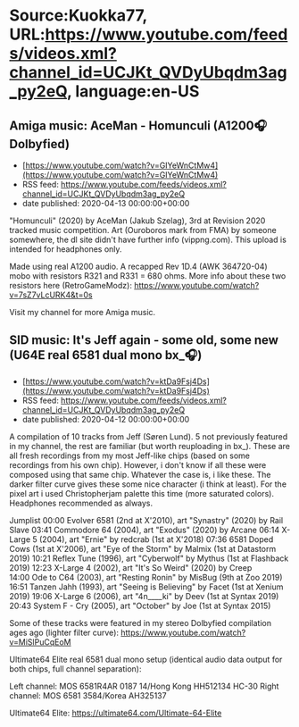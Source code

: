 # Source:Kuokka77, URL:https://www.youtube.com/feeds/videos.xml?channel_id=UCJKt_QVDyUbqdm3ag_py2eQ, language:en-US

## Amiga music: AceMan - Homunculi (A1200🎧Dolbyfied)
 - [https://www.youtube.com/watch?v=GIYeWnCtMw4](https://www.youtube.com/watch?v=GIYeWnCtMw4)
 - RSS feed: https://www.youtube.com/feeds/videos.xml?channel_id=UCJKt_QVDyUbqdm3ag_py2eQ
 - date published: 2020-04-13 00:00:00+00:00

"Homunculi" (2020) by AceMan (Jakub Szelag), 3rd at Revision 2020 tracked music competition. Art (Ouroboros mark from FMA) by someone somewhere, the dl site didn't have further info (vippng.com). This upload is intended for headphones only.

Made using real A1200 audio. A recapped Rev 1D.4 (AWK 364720-04) mobo with resistors R321 and R331 = 680 ohms. More info about these two resistors here (RetroGameModz):
https://www.youtube.com/watch?v=7sZ7vLcURK4&t=0s

Visit my channel for more Amiga music.

## SID music: It's Jeff again - some old, some new (U64E real 6581 dual mono bx_🎧)
 - [https://www.youtube.com/watch?v=ktDa9Fsj4Ds](https://www.youtube.com/watch?v=ktDa9Fsj4Ds)
 - RSS feed: https://www.youtube.com/feeds/videos.xml?channel_id=UCJKt_QVDyUbqdm3ag_py2eQ
 - date published: 2020-04-12 00:00:00+00:00

A compilation of 10 tracks from Jeff (Søren Lund). 5 not previously featured in my channel, the rest are familiar (but worth reuploading in bx_). These are all fresh recordings from my most Jeff-like chips (based on some recordings from his own chip). However, i don't know if all these were composed using that same chip. Whatever the case is, i like these. The darker filter curve gives these some nice character (i think at least). For the pixel art i used Christopherjam palette this time (more saturated colors). Headphones recommended as always.

Jumplist
00:00 Evolver 6581 (2nd at X'2010), art "Synastry" (2020) by Rail Slave
03:41 Commodore 64 (2004), art "Exodus" (2020) by Arcane
06:14 X-Large 5 (2004), art "Ernie" by redcrab (1st at X'2018)
07:36 6581 Doped Cows (1st at X'2006), art "Eye of the Storm" by Malmix (1st at Datastorm 2019)
10:21 Reflex Tune (1996), art "Cyberwolf" by Mythus (1st at Flashback 2019)
12:23 X-Large 4 (2002), art "It's So Weird" (2020) by Creep      
14:00 Ode to C64 (2003), art "Resting Ronin" by MisBug (9th at Zoo 2019)
16:51 Tanzen Jahh (1993), art "Seeing is Believing" by Facet (1st at Xenium 2019)
19:06 X-Large 6 (2006), art "4n____ki" by Deev (1st at Syntax 2019)
20:43 System F - Cry (2005), art "October" by Joe (1st at Syntax 2015)

Some of these tracks were featured in my stereo Dolbyfied compilation ages ago (lighter filter curve):
https://www.youtube.com/watch?v=MiSlPuCqEoM

Ultimate64 Elite real 6581 dual mono setup (identical audio data output for both chips, full channel separation):

Left channel: MOS 6581R4AR 0187 14/Hong Kong HH512134 HC-30
Right channel: MOS 6581 3584/Korea AH325137

Ultimate64 Elite:
https://ultimate64.com/Ultimate-64-Elite

